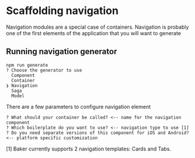 # Scaffolding navigation

Navigation modules are a special case of containers. Navigation is probably one of the first elements of the application that you will want to generate 

## Running navigation generator

```
npm run generate
? Choose the generator to use
  Component
  Container
❯ Navigation
  Saga
  Model
```

There are a few parameters to configure navigation element

```
? What should your container be called? <-- name for the navigation component
? Which boilerplate do you want to use? <-- navigation type to use [1]
? Do you need separate versions of this component for iOS and Android? <-- platform specific customization
```

[1] Baker currently supports 2 navigation templates: Cards and Tabs.
